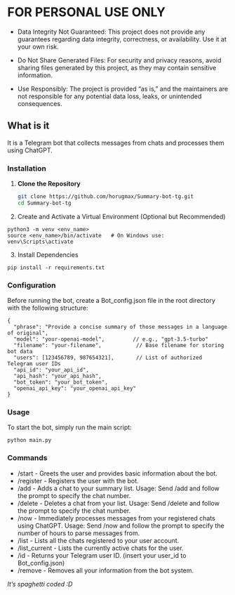 # FOR PERSONAL USE ONLY
+	Data Integrity Not Guaranteed: This project does not provide any guarantees regarding data integrity, correctness, or availability. Use it at your own risk.

+	Do Not Share Generated Files: For security and privacy reasons, avoid sharing files generated by this project, as they may contain sensitive information.

+	Use Responsibly: The project is provided “as is,” and the maintainers are not responsible for any potential data loss, leaks, or unintended consequences.

## What is it
It is a Telegram bot that collects messages from chats and processes them using ChatGPT.

### Installation

1. **Clone the Repository**

   ```bash
   git clone https://github.com/horugmax/Summary-bot-tg.git
   cd Summary-bot-tg

2.	Create and Activate a Virtual Environment (Optional but Recommended)

```
python3 -m venv <env_name>
source <env_name>/bin/activate   # On Windows use: venv\Scripts\activate
```

3.	Install Dependencies
```
pip install -r requirements.txt
```

### Configuration

Before running the bot, create a Bot_config.json file in the root directory with the following structure:
```
{
  "phrase": "Provide a concise summary of those messages in a language of original",
  "model": "your-openai-model",         // e.g., "gpt-3.5-turbo"
  "filename": "your-filename",           // Base filename for storing bot data
  "users": [123456789, 987654321],       // List of authorized Telegram user IDs
  "api_id": "your_api_id",
  "api_hash": "your_api_hash",
  "bot_token": "your_bot_token",
  "openai_api_key": "your_openai_api_key"
}
```
### Usage

To start the bot, simply run the main script:
```
python main.py
```

### Commands
+	/start - Greets the user and provides basic information about the bot.
+	/register - Registers the user with the bot.
+	/add - Adds a chat to your summary list.
	Usage: Send /add and follow the prompt to specify the chat number.
+	/delete - Deletes a chat from your list.
	Usage: Send /delete and follow the prompt to specify the chat number.
+	/now - Immediately processes messages from your registered chats using ChatGPT.
	Usage: Send /now and follow the prompt to specify the number of hours to parse messages from.
+	/list - Lists all the chats registered to your user account.
+	/list_current - Lists the currently active chats for the user.
+	/id - Returns your Telegram user ID. (insert your user_id to Bot_config.json)
+	/remove - Removes all your information from the bot system.

*It’s spaghetti coded :D*


